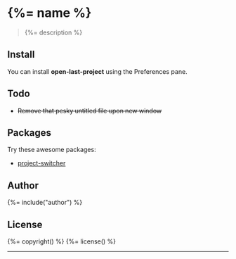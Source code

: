 # {%= name %}

> {%= description %}

## Install
You can install **open-last-project** using the Preferences pane.

## Todo
+ ~~Remove that pesky untitled file upon new window~~

## Packages
Try these awesome packages:
+ [project-switcher](https://atom.io/packages/project-switcher)

## Author
{%= include("author") %}

## License
{%= copyright() %}
{%= license() %}

***
